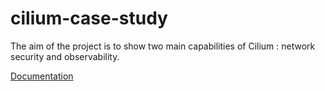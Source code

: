 # cilium-case-study
The aim of the project is to show two main capabilities of Cilium : network security and observability.

[Documentation](https://aghedupl-my.sharepoint.com/:w:/g/personal/faciszewski_student_agh_edu_pl/EQtFsnHyYa1OnFP4RnCOXfcBfsn4z9S-zRbQ4XxQ9kyOfQ?rtime=JL4-_4Uw20g)

